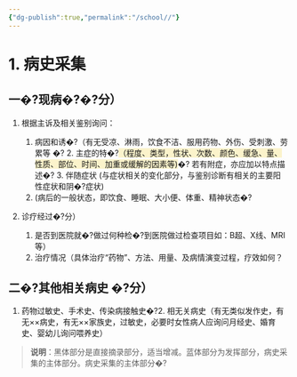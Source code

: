 ```yaml
---
{"dg-publish":true,"permalink":"/school//"}
---
```


# 1. 病史采集
## 一�?现病�?�?分）

1.  根据主诉及相关鉴别询问：
    1.  病因和诱�?（有无受凉、淋雨，饮食不洁、服用药物、外伤、受刺激、劳累等 �?    2.  主症的特�?<span style="background:rgba(240, 200, 0, 0.2)">（程度、类型，性状、次数、颜色、缓急、量、性质、部位、时间、加重或缓解的因素等)</span>�?        若有附症，亦应加以特点描述�?    3.  伴随症状 (与症状相关的变化部分，与鉴别诊断有相关的主要阳性症状和阴�?症状)
    4.  (病后的一般状态，即饮食、睡眠、大小便、体重、精神状态�?

2.  诊疗经过�?分）
    1.  是否到医院就�?做过何种检�?到医院做过检查项目如：B超、X线、MRI等）
    2.  治疗情况（具体治疗“药物”、方法、用量、及病情演变过程，疗效如何？

## 二�?其他相关病史 �?分）

1.  药物过敏史、手术史、传染病接触史�?2.  相无关病史（有无类似发作史，有无××病史，有无××家族史，过敏史，必要时女性病人应询问月经史、婚育史、婴幼儿询问喂养史）

> **说明**：黑体部分是直接摘录部分，适当增减。蓝体部分为发挥部分，病史采集的主体部分。病史采集的主体部分�?

